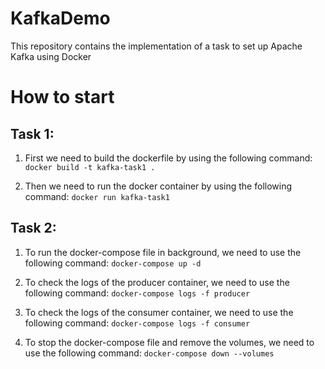 # KafkaDemo
This repository contains the implementation of a task to set up Apache Kafka using Docker

# How to start
## Task 1:
1. First we need to build the dockerfile by using the following command: `docker build -t kafka-task1 .`

2. Then we need to run the docker container by using the following command: `docker run kafka-task1`

## Task 2:
1. To run the docker-compose file in background, we need to use the following command: `docker-compose up -d`

2. To check the logs of the producer container, we need to use the following command: `docker-compose logs -f producer`

3. To check the logs of the consumer container, we need to use the following command: `docker-compose logs -f consumer`

4. To stop the docker-compose file and remove the volumes, we need to use the following command: `docker-compose down --volumes`

